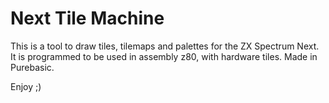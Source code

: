 # Next Tile Machine
 This is a tool to draw tiles, tilemaps and palettes for the ZX Spectrum Next.
 It is programmed to be used in assembly z80, with hardware tiles.
 Made in Purebasic.

 Enjoy ;)
